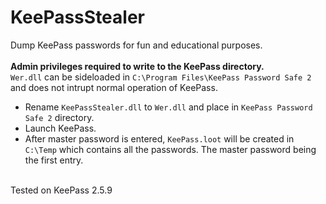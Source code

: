 # KeePassStealer

Dump KeePass passwords for fun and educational purposes.
<br><br>
**Admin privileges required to write to the KeePass directory.**
<br>
`Wer.dll` can be sideloaded in `C:\Program Files\KeePass Password Safe 2` and does not intrupt normal operation of KeePass.
<br>

* Rename `KeePassStealer.dll` to `Wer.dll` and place in `KeePass Password Safe 2` directory.
* Launch KeePass.
* After master password is entered, `KeePass.loot` will be created in `C:\Temp` which contains all the passwords. The master password being the first entry.

<br>
Tested on KeePass 2.5.9
